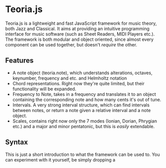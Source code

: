 Teoria.js
=========

Teoria.js is a lightweight and fast JavaScript framework for music theory, both Jazz and Classical. 
It aims at providing an intuitive programming interface for music software (such as Sheet Readers, MIDI Players etc.).
The framework is both modular and object oriented, since almost every component can be used together, but doesn't *require* the other.

Features
---------
 - A note object (teoria.note), which understands alterations, octaves, keynumber, frequency and etc. and Helmholtz notation
 - Chord representations. Right now they're quite limited, but their functionality will be expanded.
 - Frequency to Note, takes in a frequency and translates it to an object containing the corresponding note and how many cents it's out of tune.
 - Intervals. A very strong interval structure, which can find intervals between notes, or return a note given a relative interval and a note object.
 - Scales, contains right now only the 7 modes (Ionian, Dorian, Phrygian etc.) and a major and minor pentatonic, but this is *easily* extendable.
 
Syntax
---------
This is just a short introduction to what the framework can be used to. You can experiment with it yourself, be simply dropping a <script> tag.

```javascript

// Note creation
var a4 = new teoria.note("a4");   // equivalent to new teoria.note("a'");
var g5 = new teoria.note("g''");  // equivalent to new teoria.note("g5");
    
// Intervals
console.log(teoria.interval(a4, g5));   // Outputs: {"direction": "up", "name": "seventh", "quality": "minor"}            -> A minor sevent
console.log(teoria.interval(a4, 'M6')); // Outputs: {"value":4,"accidental":{"value":1,"name":"#"},"name":"f","octave":5} -> F5#
    
// Scales
console.log(teoria.scale.list(a4, 'aeolian', true));    // Outputs: ["a", "b", "c", "d", "e", "f", "g"]
console.log(teoria.scale.list(a4, 'mixolydian', true)); // Outputs: ["a", "b", "c#", "d", "e", "f#", "g"]
console.log(teoria.scale.list(g5, 'ionian', true));     // Outputs: ["g", "a", "b", "c", "d", "e", "f#"]
console.log(teoria.scale.list(g5, 'dorian'));     // Outputs: [{...}, {...}, {...}, {...}, {...}, {...}, {...}], an array of teoria.note objects
    
// Frequency
console.log(teoria.frequency.note(467)); // Outputs: {"note":{...},"cents":3.1028314220028586} -> A4# a little out of tune.
```